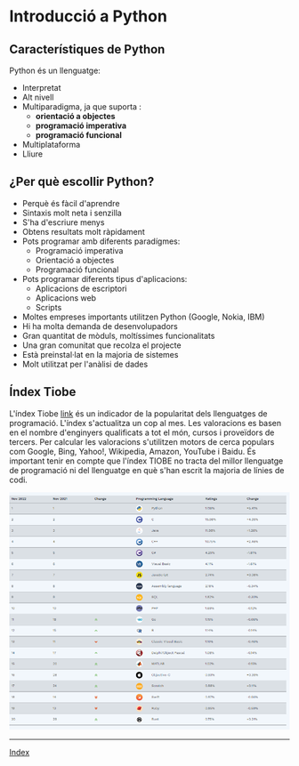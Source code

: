 # Introducció a Python

## Característiques de Python 

Python és un llenguatge:

* Interpretat
* Alt nivell
* Multiparadigma, ja que suporta :
  * **orientació a objectes**
  * **programació imperativa**
  * **programació funcional**
* Multiplataforma
* Lliure

## ¿Per què escollir Python?

* Perquè és fàcil d'aprendre
* Sintaxis molt neta i senzilla
* S'ha d'escriure menys
* Obtens resultats molt ràpidament
* Pots programar amb diferents paradígmes:
	* Programació imperativa
	* Orientació a objectes
	* Programació funcional
* Pots programar diferents tipus d'aplicacions:
	* Aplicacions de escriptori
	* Aplicacions web
	* Scripts
* Moltes empreses importants utilitzen Python (Google, Nokia, IBM)
* Hi ha molta demanda de desenvolupadors
* Gran quantitat de mòduls, moltíssimes funcionalitats
* Una gran comunitat que recolza el projecte
* Està preinstal·lat en la majoria de sistemes
* Molt utilitzat per l'anàlisi de dades


## Índex Tiobe

L'índex Tiobe [link](http://www.tiobe.com/tiobe-index/) és un indicador de la popularitat dels llenguatges de programació. L'índex s'actualitza un cop al mes. Les valoracions es basen en el nombre d'enginyers qualificats a tot el món, cursos i proveïdors de tercers. Per calcular les valoracions s'utilitzen motors de cerca populars com Google, Bing, Yahoo!, Wikipedia, Amazon, YouTube i Baidu. És important tenir en compte que l'índex TIOBE no tracta del millor llenguatge de programació ni del llenguatge en què s'han escrit la majoria de línies de codi.

![Tabla](https://github.com/fbarraga/Python/blob/master/master/assets/tiobe.png?raw=true)



***
[Index](../../../README.md)
